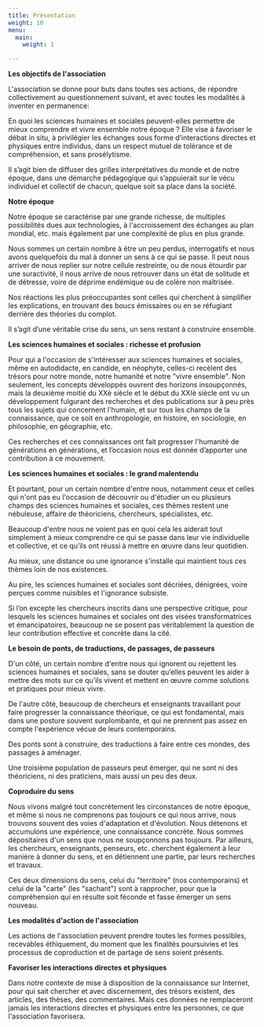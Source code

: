 ```yaml
---
title: Présentation
weight: 10
menu:
  main:
    weight: 1

---
```

**Les objectifs de l'association**

L'association se donne pour buts dans toutes ses actions, de répondre collectivement au questionnement suivant, et avec toutes les modalités à inventer en permanence:

En quoi les sciences humaines et sociales peuvent-elles permettre de mieux comprendre et vivre ensemble notre époque ? Elle vise à favoriser le débat in situ, à privilégier les échanges sous forme d’interactions directes et physiques entre individus, dans un respect mutuel de tolérance et de compréhension, et sans prosélytisme.

Il s’agit bien de diffuser des grilles interprétatives du monde et de notre époque, dans une démarche pédagogique qui s’appuierait sur le vécu individuel et collectif de chacun, quelque soit sa place dans la société.

**Notre époque**

Notre époque se caractérise par une grande richesse, de multiples possibilités dues aux technologies, à l'accroissement des échanges au plan mondial, etc. mais également par une complexité de plus en plus grande.

Nous sommes un certain nombre à être un peu perdus, interrogatifs et nous avons quelquefois du mal à donner un sens à ce qui se passe. Il peut nous arriver de nous replier sur notre cellule restreinte, ou de nous étourdir par une suractivité, il nous arrive de nous retrouver dans un état de solitude et de détresse, voire de déprime endémique ou de colère non maîtrisée.

Nos réactions les plus préoccupantes sont celles qui cherchent à simplifier les explications, en trouvant des boucs émissaires ou en se réfugiant derrière des théories du complot.

Il s’agit d’une véritable crise du sens, un sens restant à construire ensemble.

**Les sciences humaines et sociales : richesse et profusion**

Pour qui a l'occasion de s'intéresser aux sciences humaines et sociales, même en autodidacte, en candide, en néophyte, celles-ci recèlent des trésors pour notre monde, notre humanité et notre "vivre ensemble". Non seulement, les concepts développés ouvrent des horizons insoupçonnés, mais la deuxième moitié du XXè siècle et le début du XXIè siècle ont vu un développement fulgurant des recherches et des publications sur à peu près tous les sujets qui concernent l'humain, et sur tous les champs de la connaissance, que ce soit en anthropologie, en histoire, en sociologie, en philosophie, en géographie, etc.

Ces recherches et ces connaissances ont fait progresser l'humanité de générations en générations, et l’occasion nous est donnée d’apporter une contribution à ce mouvement.

**Les sciences humaines et sociales : le grand malentendu**

Et pourtant, pour un certain nombre d'entre nous, notamment ceux et celles qui n'ont pas eu l'occasion de découvrir ou d'étudier un ou plusieurs champs des sciences humaines et sociales, ces thèmes restent une nébuleuse, affaire de théoriciens, chercheurs, spécialistes, etc.

Beaucoup d'entre nous ne voient pas en quoi cela les aiderait tout simplement à mieux comprendre ce qui se passe dans leur vie individuelle et collective, et ce qu’ils ont réussi à mettre en œuvre dans leur quotidien.

Au mieux, une distance ou une ignorance s'installe qui maintient tous ces thèmes loin de nos existences.

Au pire, les sciences humaines et sociales sont décriées, dénigrées, voire perçues comme nuisibles et l'ignorance subsiste.

Si l’on excepte les chercheurs inscrits dans une perspective critique, pour lesquels les sciences humaines et sociales ont des visées transformatrices et émancipatoires, beaucoup ne se posent pas véritablement la question de leur contribution effective et concrète dans la cité.

**Le besoin de ponts, de traductions, de passages, de passeurs**

D'un côté, un certain nombre d'entre nous qui ignorent ou rejettent les sciences humaines et sociales, sans se douter qu’elles peuvent les aider à mettre des mots sur ce qu’ils vivent et mettent en œuvre comme solutions et pratiques pour mieux vivre.

De l'autre côté, beaucoup de chercheurs et enseignants travaillant pour faire progresser la connaissance théorique, ce qui est fondamental, mais dans une posture souvent surplombante, et qui ne prennent pas assez en compte l'expérience vécue de leurs contemporains.

Des ponts sont à construire, des traductions à faire entre ces mondes, des passages à aménager.

Une troisième population de passeurs peut émerger, qui ne sont ni des théoriciens, ni des praticiens, mais aussi un peu des deux.

**Coproduire du sens**

Nous vivons malgré tout concrètement les circonstances de notre époque, et même si nous ne comprenons pas toujours ce qui nous arrive, nous trouvons souvent des voies d'adaptation et d'évolution. Nous détenons et accumulons une expérience, une connaissance concrète. Nous sommes dépositaires d'un sens que nous ne soupçonnons pas toujours. Par ailleurs, les chercheurs, enseignants, penseurs, etc. cherchent également à leur manière à donner du sens, et en détiennent une partie, par leurs recherches et travaux.

Ces deux dimensions du sens, celui du "territoire" (nos contemporains) et celui de la "carte" (les "sachant") sont à rapprocher, pour que la compréhension qui en résulte soit féconde et fasse émerger un sens nouveau.

**Les modalités d'action de l'association**

Les actions de l'association peuvent prendre toutes les formes possibles, recevables éthiquement, du moment que les finalités poursuivies et les processus de coproduction et de partage de sens soient présents.

**Favoriser les interactions directes et physiques**

Dans notre contexte de mise à disposition de la connaissance sur Internet, pour qui sait chercher et avec discernement, des trésors existent, des articles, des thèses, des commentaires. Mais ces données ne remplaceront jamais les interactions directes et physiques entre les personnes, ce que l'association favorisera.